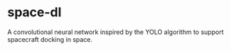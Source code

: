 # space-dl
A convolutional neural network inspired by the YOLO algorithm to support spacecraft docking in space.
